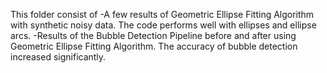 This folder consist of
-A few results of Geometric Ellipse Fitting Algorithm with synthetic noisy data. The code performs well with ellipses and ellipse arcs.
-Results of the Bubble Detection Pipeline before and after using Geometric Ellipse Fitting Algorithm. The accuracy of bubble detection increased significantly.
